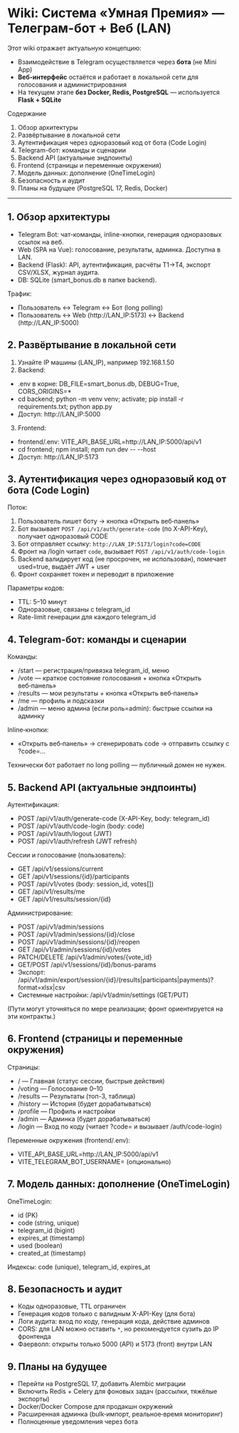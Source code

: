 # Wiki: Система «Умная Премия» — Телеграм-бот + Веб (LAN)

Этот wiki отражает актуальную концепцию:
- Взаимодействие в Telegram осуществляется через **бота** (не Mini App)
- **Веб-интерфейс** остаётся и работает в локальной сети для голосования и администрирования
- На текущем этапе **без Docker, Redis, PostgreSQL** — используется **Flask + SQLite**

Содержание
1. Обзор архитектуры
2. Развёртывание в локальной сети
3. Аутентификация через одноразовый код от бота (Code Login)
4. Telegram-бот: команды и сценарии
5. Backend API (актуальные эндпоинты)
6. Frontend (страницы и переменные окружения)
7. Модель данных: дополнение (OneTimeLogin)
8. Безопасность и аудит
9. Планы на будущее (PostgreSQL 17, Redis, Docker)

---

## 1. Обзор архитектуры

- Telegram Bot: чат-команды, inline-кнопки, генерация одноразовых ссылок на веб.
- Web (SPA на Vue): голосование, результаты, админка. Доступна в LAN.
- Backend (Flask): API, аутентификация, расчёты T1→T4, экспорт CSV/XLSX, журнал аудита.
- DB: SQLite (smart_bonus.db в папке backend).

Трафик: 
- Пользователь ↔ Telegram ↔ Бот (long polling)
- Пользователь ↔ Web (http://LAN_IP:5173) ↔ Backend (http://LAN_IP:5000)

## 2. Развёртывание в локальной сети

1) Узнайте IP машины (LAN_IP), например 192.168.1.50
2) Backend:
- .env в корне: DB_FILE=smart_bonus.db, DEBUG=True, CORS_ORIGINS=*
- cd backend; python -m venv venv; activate; pip install -r requirements.txt; python app.py
- Доступ: http://LAN_IP:5000
3) Frontend:
- frontend/.env: VITE_API_BASE_URL=http://LAN_IP:5000/api/v1
- cd frontend; npm install; npm run dev -- --host
- Доступ: http://LAN_IP:5173

## 3. Аутентификация через одноразовый код от бота (Code Login)

Поток:
1) Пользователь пишет боту → кнопка «Открыть веб‑панель»
2) Бот вызывает `POST /api/v1/auth/generate-code` (по X-API-Key), получает одноразовый CODE
3) Бот отправляет ссылку: `http://LAN_IP:5173/login?code=CODE`
4) Фронт на /login читает `code`, вызывает `POST /api/v1/auth/code-login`
5) Backend валидирует код (не просрочен, не использован), помечает used=true, выдаёт JWT + user
6) Фронт сохраняет токен и переводит в приложение

Параметры кодов:
- TTL: 5–10 минут
- Одноразовые, связаны с telegram_id
- Rate-limit генерации для каждого telegram_id

## 4. Telegram-бот: команды и сценарии

Команды:
- /start — регистрация/привязка telegram_id, меню
- /vote — краткое состояние голосования + кнопка «Открыть веб‑панель»
- /results — мои результаты + кнопка «Открыть веб‑панель»
- /me — профиль и подсказки
- /admin — меню админа (если роль=admin): быстрые ссылки на админку

Inline‑кнопки:
- «Открыть веб‑панель» → сгенерировать code → отправить ссылку с ?code=...

Технически бот работает по long polling — публичный домен не нужен.

## 5. Backend API (актуальные эндпоинты)

Аутентификация:
- POST /api/v1/auth/generate-code  (X-API-Key, body: telegram_id)
- POST /api/v1/auth/code-login     (body: code)
- POST /api/v1/auth/logout         (JWT)
- POST /api/v1/auth/refresh        (JWT refresh)

Сессии и голосование (пользователь):
- GET  /api/v1/sessions/current
- GET  /api/v1/sessions/{id}/participants
- POST /api/v1/votes                   (body: session_id, votes[])
- GET  /api/v1/results/me
- GET  /api/v1/results/session/{id}

Администрирование:
- POST /api/v1/admin/sessions
- POST /api/v1/admin/sessions/{id}/close
- POST /api/v1/admin/sessions/{id}/reopen
- GET  /api/v1/admin/sessions/{id}/votes
- PATCH/DELETE /api/v1/admin/votes/{vote_id}
- GET/POST /api/v1/sessions/{id}/bonus-params
- Экспорт: /api/v1/admin/export/session/{id}/(results|participants|payments)?format=xlsx|csv
- Системные настройки: /api/v1/admin/settings (GET/PUT)

(Пути могут уточняться по мере реализации; фронт ориентируется на эти контракты.)

## 6. Frontend (страницы и переменные окружения)

Страницы:
- / — Главная (статус сессии, быстрые действия)
- /voting — Голосование 0–10
- /results — Результаты (топ-3, таблица)
- /history — История (будет дорабатываться)
- /profile — Профиль и настройки
- /admin — Админка (будет дорабатываться)
- /login — Вход по коду (читает ?code= и вызывает /auth/code-login)

Переменные окружения (frontend/.env):
- VITE_API_BASE_URL=http://LAN_IP:5000/api/v1
- VITE_TELEGRAM_BOT_USERNAME= (опционально)

## 7. Модель данных: дополнение (OneTimeLogin)

OneTimeLogin:
- id (PK)
- code (string, unique)
- telegram_id (bigint)
- expires_at (timestamp)
- used (boolean)
- created_at (timestamp)

Индексы: code (unique), telegram_id, expires_at

## 8. Безопасность и аудит
- Коды одноразовые, TTL ограничен
- Генерация кодов только с валидным X-API-Key (для бота)
- Логи аудита: вход по коду, генерация кода, действие админов
- CORS: для LAN можно оставить `*`, но рекомендуется сузить до IP фронтенда
- Фаерволл: открыты только 5000 (API) и 5173 (front) внутри LAN

## 9. Планы на будущее
- Перейти на PostgreSQL 17, добавить Alembic миграции
- Включить Redis + Celery для фоновых задач (рассылки, тяжёлые экспорты)
- Docker/Docker Compose для продакшн окружений
- Расширенная админка (bulk‑импорт, реальное‑время мониторинг)
- Полноценные уведомления через бота

